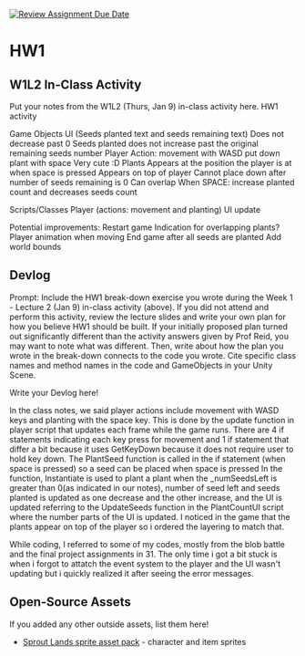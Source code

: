 [![Review Assignment Due Date](https://classroom.github.com/assets/deadline-readme-button-22041afd0340ce965d47ae6ef1cefeee28c7c493a6346c4f15d667ab976d596c.svg)](https://classroom.github.com/a/MjLLqDcN)
# HW1
## W1L2 In-Class Activity

Put your notes from the W1L2 (Thurs, Jan 9) in-class activity here.
HW1 activity

Game Objects
UI (Seeds planted text and seeds remaining text)
Does not decrease past 0
Seeds planted does not increase past the original remaining seeds number
Player
Action: 
movement with WASD
put down plant with space
Very cute :D
Plants 
Appears at the position the player is at when space is pressed
Appears on top of player
Cannot place down after number of seeds remaining is 0
Can overlap 
When SPACE: increase planted count and decreases seeds count

Scripts/Classes
Player (actions: movement and planting)
UI update 

Potential improvements:
Restart game
Indication for overlapping plants?
Player animation when moving
End game after all seeds are planted
Add world bounds 

## Devlog
Prompt: Include the HW1 break-down exercise you wrote during the Week 1 - Lecture 2 (Jan 9) in-class activity (above). If you did not attend and perform this activity, review the lecture slides and write your own plan for how you believe HW1 should be built. If your initially proposed plan turned out significantly different than the activity answers given by Prof Reid, you may want to note what was different. Then, write about how the plan you wrote in the break-down connects to the code you wrote. Cite specific class names and method names in the code and GameObjects in your Unity Scene.


Write your Devlog here!

In the class notes, we said player actions include movement with WASD keys and planting with the space key. 
This is done by the update function in player script that updates each frame while the game runs.
There are 4 if statements indicating each key press for movement and 1 if statement that differ a bit because it uses GetKeyDown because it does not require user to hold key down. 
The PlantSeed function is called in the if statement (when space is pressed) so a seed can be placed when space is pressed
In the function, Instantiate is used to plant a plant when the _numSeedsLeft is greater than 0(as indicated in our notes), number of seed left and seeds planted is updated as one decrease and the other increase, and the UI is updated referring to the UpdateSeeds function in the PlantCountUI script where the number parts of the UI is updated.
I noticed in the game that the plants appear on top of the player so i ordered the layering to match that. 

While coding, I referred to some of my codes, mostly from the blob battle and the final project assignments in 31. 
The only time i got a bit stuck is when i forgot to attatch the event system to the player and the UI wasn't updating but i quickly realized it after seeing the error messages.

## Open-Source Assets
If you added any other outside assets, list them here!
- [Sprout Lands sprite asset pack](https://cupnooble.itch.io/sprout-lands-asset-pack) - character and item sprites
